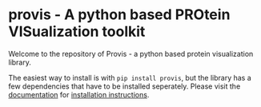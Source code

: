 # provis - A python based PROtein VISualization toolkit

Welcome to the repository of Provis - a python based protein visualization library.

The easiest way to install is with ``` pip install provis ```, but the library has a few dependencies that have to be installed seperately.
Please visit the [documentation]() for [installation instructions]().
